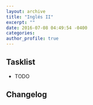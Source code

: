 ```yaml
---
layout: archive
title: "Inglés II"
excerpt: ""
date: 2016-07-08 04:49:54 -0400
categories: 
author_profile: true
---
```


## Tasklist

- TODO

## Changelog

